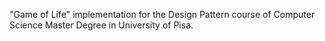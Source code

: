 "Game of Life" implementation for the Design Pattern course of Computer Science Master Degree in University of Pisa.
